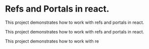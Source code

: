 # Refs and Portals in react.

This project demonstrates how to work with refs and portals in react.

This project demonstrates how to work with refs and portals in react.

This project demonstrates how to work with re